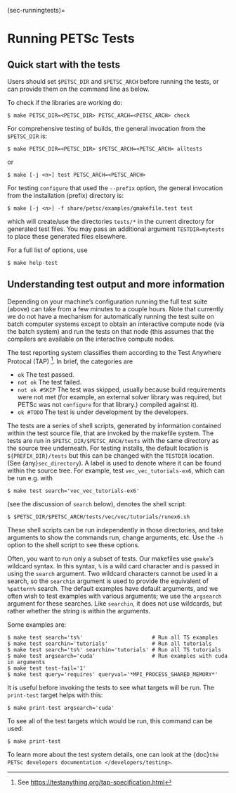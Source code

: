 (sec-runningtests)=

# Running PETSc Tests

## Quick start with the tests

Users should set
`$PETSC_DIR` and `$PETSC_ARCH` before running the tests, or can
provide them on the command line as below.

To check if the libraries are working do:

```console
$ make PETSC_DIR=<PETSC_DIR> PETSC_ARCH=<PETSC_ARCH> check
```

For comprehensive testing of builds, the general invocation from the `$PETSC_DIR` is:

```console
$ make PETSC_DIR=<PETSC_DIR> $PETSC_ARCH=<PETSC_ARCH> alltests
```

or

```console
$ make [-j <n>] test PETSC_ARCH=<PETSC_ARCH>
```

For testing `configure` that used the `--prefix` option, the
general invocation from the installation (prefix) directory is:

```console
$ make [-j <n>] -f share/petsc/examples/gmakefile.test test
```

which will create/use the directories `tests/*` in the current directory for generated test files.
You may pass an additional argument `TESTDIR=mytests` to place these generated files elsewhere.

For a full list of options, use

```console
$ make help-test
```

## Understanding test output and more information

Depending on your machine’s configuration running the full test suite
(above) can take from a few minutes to a couple hours. Note that
currently we do not have a mechanism for automatically running the test
suite on batch computer systems except to obtain an interactive compute
node (via the batch system) and run the tests on that node (this assumes
that the compilers are available on the interactive compute nodes.

The test reporting system classifies them according to the Test Anywhere
Protocal (TAP) [^id2]. In brief, the categories are

- `ok` The test passed.
- `not ok` The test failed.
- `not ok #SKIP` The test was skipped, usually because build
  requirements were not met (for example, an external solver library
  was required, but PETSc was not `configure` for that library.)
  compiled against it).
- `ok #TODO` The test is under development by the developers.

The tests are a series of shell scripts, generated by information
contained within the test source file, that are invoked by the makefile
system. The tests are run in `$PETSC_DIR/$PETSC_ARCH/tests` with
the same directory as the source tree underneath. For testing installs,
the default location is `${PREFIX_DIR}/tests` but this can be changed
with the `TESTDIR` location. (See {any}`sec_directory`). A
label is used to denote where it can be found within the source tree.
For example, test `vec_vec_tutorials-ex6`, which can be run e.g. with

```console
$ make test search='vec_vec_tutorials-ex6'
```

(see the discussion of `search` below), denotes the shell script:

```console
$ $PETSC_DIR/$PETSC_ARCH/tests/vec/vec/tutorials/runex6.sh
```

These shell scripts can be run independently in those directories, and
take arguments to show the commands run, change arguments, etc. Use the
`-h` option to the shell script to see these options.

Often, you want to run only a subset of tests. Our makefiles use
`gmake`’s wildcard syntax. In this syntax, `%` is a wild card
character and is passed in using the `search` argument. Two wildcard
characters cannot be used in a search, so the `searchin` argument is
used to provide the equivalent of `%pattern%` search. The default
examples have default arguments, and we often wish to test examples with
various arguments; we use the `argsearch` argument for these searches.
Like `searchin`, it does not use wildcards, but rather whether the
string is within the arguments.

Some examples are:

```console
$ make test search='ts%'                      # Run all TS examples
$ make test searchin='tutorials'              # Run all tutorials
$ make test search='ts%' searchin='tutorials' # Run all TS tutorials
$ make test argsearch='cuda'                  # Run examples with cuda in arguments
$ make test test-fail='1'
$ make test query='requires' queryval='*MPI_PROCESS_SHARED_MEMORY*'
```

It is useful before invoking the tests to see what targets will be run.
The `print-test` target helps with this:

```console
$ make print-test argsearch='cuda'
```

To see all of the test targets which would be run, this command can be
used:

```console
$ make print-test
```

To learn more about the test system details, one can look at the
{doc}`the PETSc developers documentation </developers/testing>`.

[^id2]: See <https://testanything.org/tap-specification.html>
